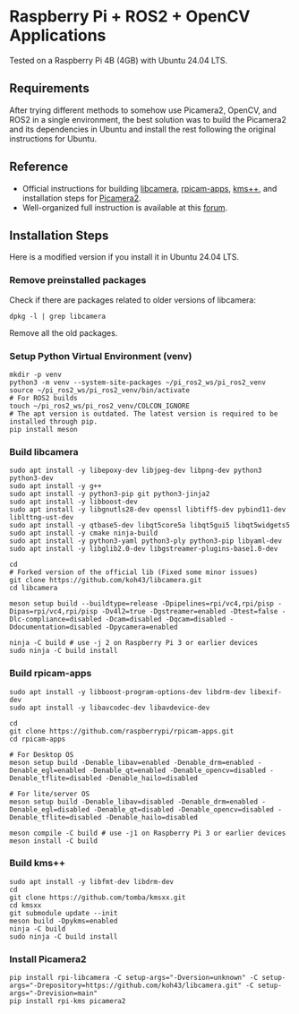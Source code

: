 # Raspberry Pi + ROS2 + OpenCV Applications
Tested on a Raspberry Pi 4B (4GB) with Ubuntu 24.04 LTS.

## Requirements
After trying different methods to somehow use Picamera2, OpenCV, and ROS2 in a single environment,
the best solution was to build the Picamera2 and its dependencies in Ubuntu and install the rest
following the original instructions for Ubuntu.

## Reference
- Official instructions for building [libcamera](https://www.raspberrypi.com/documentation/computers/camera_software.html#building-libcamera), [rpicam-apps](https://www.raspberrypi.com/documentation/computers/camera_software.html#building-rpicam-apps), [kms++](https://github.com/tomba/kmsxx?tab=readme-ov-file#build-instructions), and installation steps for [Picamera2](https://github.com/raspberrypi/picamera2?tab=readme-ov-file#installation-using-pip).
- Well-organized full instruction is available at this [forum](https://github.com/raspberrypi/picamera2/issues/563#issuecomment-1981658308).

## Installation Steps

Here is a modified version if you install it in Ubuntu 24.04 LTS.

### Remove preinstalled packages
Check if there are packages related to older versions of libcamera:
```
dpkg -l | grep libcamera
```
Remove all the old packages.

### Setup Python Virtual Environment (venv)
```
mkdir -p venv
python3 -m venv --system-site-packages ~/pi_ros2_ws/pi_ros2_venv
source ~/pi_ros2_ws/pi_ros2_venv/bin/activate
# For ROS2 builds
touch ~/pi_ros2_ws/pi_ros2_venv/COLCON_IGNORE
# The apt version is outdated. The latest version is required to be installed through pip.
pip install meson
```

### Build libcamera
```
sudo apt install -y libepoxy-dev libjpeg-dev libpng-dev python3 python3-dev
sudo apt install -y g++
sudo apt install -y python3-pip git python3-jinja2
sudo apt install -y libboost-dev
sudo apt install -y libgnutls28-dev openssl libtiff5-dev pybind11-dev liblttng-ust-dev
sudo apt install -y qtbase5-dev libqt5core5a libqt5gui5 libqt5widgets5
sudo apt install -y cmake ninja-build 
sudo apt install -y python3-yaml python3-ply python3-pip libyaml-dev
sudo apt install -y libglib2.0-dev libgstreamer-plugins-base1.0-dev

cd
# Forked version of the official lib (Fixed some minor issues)
git clone https://github.com/koh43/libcamera.git
cd libcamera

meson setup build --buildtype=release -Dpipelines=rpi/vc4,rpi/pisp -Dipas=rpi/vc4,rpi/pisp -Dv4l2=true -Dgstreamer=enabled -Dtest=false -Dlc-compliance=disabled -Dcam=disabled -Dqcam=disabled -Ddocumentation=disabled -Dpycamera=enabled

ninja -C build # use -j 2 on Raspberry Pi 3 or earlier devices
sudo ninja -C build install
```

### Build rpicam-apps
```
sudo apt install -y libboost-program-options-dev libdrm-dev libexif-dev
sudo apt install -y libavcodec-dev libavdevice-dev

cd 
git clone https://github.com/raspberrypi/rpicam-apps.git
cd rpicam-apps

# For Desktop OS
meson setup build -Denable_libav=enabled -Denable_drm=enabled -Denable_egl=enabled -Denable_qt=enabled -Denable_opencv=disabled -Denable_tflite=disabled -Denable_hailo=disabled

# For lite/server OS
meson setup build -Denable_libav=disabled -Denable_drm=enabled -Denable_egl=disabled -Denable_qt=disabled -Denable_opencv=disabled -Denable_tflite=disabled -Denable_hailo=disabled

meson compile -C build # use -j1 on Raspberry Pi 3 or earlier devices
meson install -C build
```

### Build kms++
```
sudo apt install -y libfmt-dev libdrm-dev
cd
git clone https://github.com/tomba/kmsxx.git
cd kmsxx
git submodule update --init
meson build -Dpykms=enabled
ninja -C build
sudo ninja -C build install
```

### Install Picamera2
```
pip install rpi-libcamera -C setup-args="-Dversion=unknown" -C setup-args="-Drepository=https://github.com/koh43/libcamera.git" -C setup-args="-Drevision=main"
pip install rpi-kms picamera2
```


